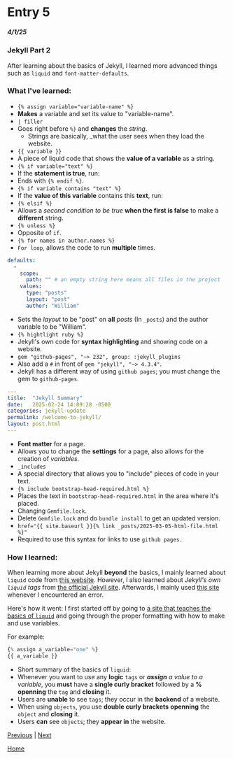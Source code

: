 # Entry 5
##### 4/1/25

### Jekyll Part 2
After learning about the basics of Jekyll, I learned more advanced things such as `liquid` and `font-matter-defaults`.
### What I've learned:
* `{% assign variable="variable-name" %}`
 * **Makes** a variable and set its value to "variable-name".
* `| filler`
 * Goes right before `%}` and **changes** the _string_.
   * Strings are basically, _what the user sees when they load the website.
* `{{ variable }}`
 * A piece of liquid code that shows the **value of a variable** as a string.
* `{% if variable="text" %}`
 * If the **statement is true**, run:
  * Ends with `{% endif %}`.
* `{% if variable contains "text" %}`
 * If the **value of this variable** contains this **text**, run:
* `{% elsif %}`
 * Allows a _second condition to be true_ **when the first is false** to make a **different** string.
* `{% unless %}`
 * Opposite of `if`.
* `{% for names in author.names %}`
 * `For loop`, allows the code to run **multiple** times.
``` yaml
defaults:
  -
    scope:
      path: "" # an empty string here means all files in the project
    values:
      type: "posts"
      layout: "post"
      author: "William"
```
  * Sets the _layout_ to be "post" on **all** _posts_ (In `_posts`) and the author variable to be "William".
 * `{% hightlight ruby %}`
  * Jekyll's own code for **syntax highlighting** and showing code on a website.
* `gem "github-pages", "~> 232", group: :jekyll_plugins`
 * Also add a `#` in front of `gem "jekyll", "~> 4.3.4"`.
  * Jekyll has a different way of using `github pages`; you must change the gem to `github-pages`.
``` yaml
---
title:  "Jekyll Summary"
date:   2025-02-24 14:09:28 -0500
categories: jekyll-update
permalink: /welcome-to-jekyll/
layout: post.html
---
```
 * **Font matter** for a page.
 * Allows you to change the **settings** for a page, also allows for the creation of _variables_.
* `_includes`
 * A special directory that allows you to "include" pieces of code in your text.
 * `{% include bootstrap-head-required.html %}`
  * Places the text in `bootstrap-head-required.html` in the area where it's placed.
* Changing `Gemfile.lock`.
 * Delete `Gemfile.lock` and do `bundle install` to get an updated version.
* `href="{{ site.baseurl }}{% link _posts/2025-03-05-html-file.html %}"`
 * Required to use this syntax for links to use `github pages`.
### How I learned:
When learning more about Jekyll **beyond** the basics, I mainly learned about `liquid` code from [this website](https://shopify.github.io/liquid/basics/introduction/). However, I also learned about _Jekyll's own `liquid` tags_ from [the official Jekyll site](https://jekyllrb.com/).
Afterwards, I mainly used [this site](https://talk.jekyllrb.com/) whenever I encountered an error.

Here's how it went:
I first started off by going to [a site that teaches the basics of `liquid`](https://shopify.github.io/liquid/basics/introduction/) and going through the proper formatting with how to make and use variables.

For example:
``` javascript
{% assign a_variable="one" %}
{{ a_variable }}
```
* Short summary of the basics of `liquid`:
 * Whenever you want to use any **logic** `tags` or _**assign** a value to a variable_, you **must** have a **single curly bracket** followed by a **%** **openning** the `tag` and **closing** it.
  * Users are **unable** to see ``tags``; they occur in the **backend** of a website.
 * When using `objects`, you use **double curly brackets** **openning** the `object` and **closing** it.
  * Users **can** see `objects`; they **appear in** the website.


[Previous](entry04.md) | [Next](entry06.md)

[Home](../README.md)
